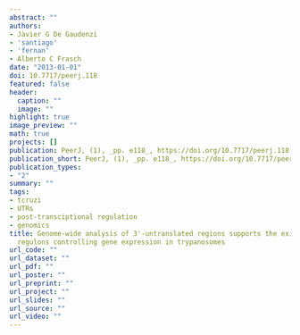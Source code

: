 ```yaml
---
abstract: ""
authors:
- Javier G De Gaudenzi
- 'santiago'
- 'fernan'
- Alberto C Frasch
date: "2013-01-01"
doi: 10.7717/peerj.118
featured: false
header:
  caption: ""
  image: ""
highlight: true
image_preview: ""
math: true
projects: []
publication: PeerJ, (1), _pp. e118_, https://doi.org/10.7717/peerj.118
publication_short: PeerJ, (1), _pp. e118_, https://doi.org/10.7717/peerj.118
publication_types:
- "2"
summary: ""
tags:
- tcruzi
- UTRs
- post-transciptional regulation
- genomics
title: Genome-wide analysis of 3'-untranslated regions supports the existence of post-transcriptional
  regulons controlling gene expression in trypanosomes
url_code: ""
url_dataset: ""
url_pdf: ""
url_poster: ""
url_preprint: ""
url_project: ""
url_slides: ""
url_source: ""
url_video: ""
---
```

